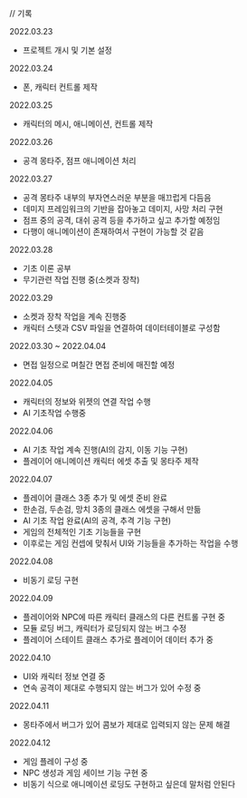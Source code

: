 // 기록

2022.03.23
- 프로젝트 개시 및 기본 설정

2022.03.24
- 폰, 캐릭터 컨트롤 제작

2022.03.25
- 캐릭터의 메시, 애니메이션, 컨트롤 제작

2022.03.26
- 공격 몽타주, 점프 애니메이션 처리

2022.03.27
- 공격 몽타주 내부의 부자연스러운 부분을 매끄럽게 다듬음
- 데미지 프레임워크의 기반을 잡아놓고 데미지, 사망 처리 구현
- 점프 중의 공격, 대쉬 공격 등을 추가하고 싶고 추가할 예정임
- 다행이 애니메이션이 존재하여서 구현이 가능할 것 같음

2022.03.28
- 기초 이론 공부
- 무기관련 작업 진행 중(소켓과 장착)

2022.03.29
- 소켓과 장착 작업을 계속 진행중
- 캐릭터 스텟과 CSV 파일을 연결하여 데이터테이블로 구성함

2022.03.30 ~ 2022.04.04
- 면접 일정으로 며칠간 면접 준비에 매진할 예정

2022.04.05
- 캐릭터의 정보와 위젯의 연결 작업 수행
- AI 기초작업 수행중

2022.04.06
- AI 기초 작업 계속 진행(AI의 감지, 이동 기능 구현)
- 플레이어 애니메이션 캐릭터 에셋 추출 및 몽타주 제작

2022.04.07
- 플레이어 클래스 3종 추가 및 에셋 준비 완료
- 한손검, 두손검, 망치 3종의 클래스 에셋을 구해서 만듦
- AI 기초 작업 완료(AI의 공격, 추격 기능 구현)
- 게임의 전체적인 기초 기능들을 구현
- 이후로는 게임 컨셉에 맞춰서 UI와 기능들을 추가하는 작업을 수행

2022.04.08
- 비동기 로딩 구현

2022.04.09
- 플레이어와 NPC에 따른 캐릭터 클래스의 다른 컨트롤 구현 중
- 모듈 로딩 버그, 캐릭터가 로딩되지 않는 버그 수정
- 플레이어 스테이트 클래스 추가로 플레이어 데이터 추가 중

2022.04.10
- UI와 캐릭터 정보 연결 중
- 연속 공격이 제대로 수행되지 않는 버그가 있어 수정 중

2022.04.11
- 몽타주에서 버그가 있어 콤보가 제대로 입력되지 않는 문제 해결

2022.04.12
- 게임 플레이 구성 중
- NPC 생성과 게임 세이브 기능 구현 중
- 비동기 식으로 애니메이션 로딩도 구현하고 싶은데 말처럼 안된다
